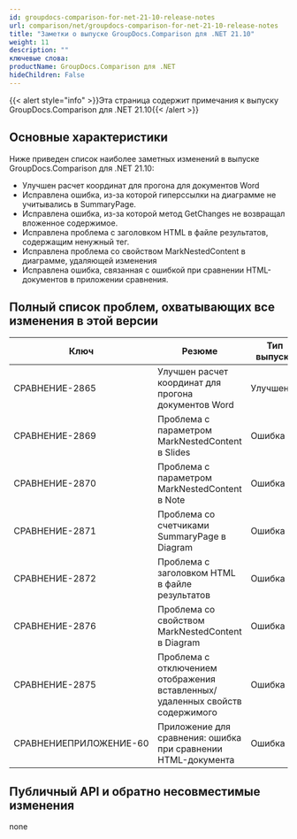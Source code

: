 ```yaml
---
id: groupdocs-comparison-for-net-21-10-release-notes
url: comparison/net/groupdocs-comparison-for-net-21-10-release-notes
title: "Заметки о выпуске GroupDocs.Comparison для .NET 21.10"
weight: 11
description: ""
ключевые слова:
productName: GroupDocs.Comparison для .NET
hideChildren: False
---
```

{{< alert style="info" >}}Эта страница содержит примечания к выпуску GroupDocs.Comparison для .NET 21.10{{< /alert >}}

## Основные характеристики

Ниже приведен список наиболее заметных изменений в выпуске GroupDocs.Comparison для .NET 21.10:

* Улучшен расчет координат для прогона для документов Word
* Исправлена ошибка, из-за которой гиперссылки на диаграмме не учитывались в SummaryPage.
* Исправлена ошибка, из-за которой метод GetChanges не возвращал вложенное содержимое.
* Исправлена проблема с заголовком HTML в файле результатов, содержащим ненужный <span>тег.</span>
* Исправлена проблема со свойством MarkNestedContent в диаграмме, удаляющей изменения
* Исправлена ошибка, связанная с ошибкой при сравнении HTML-документов в приложении сравнения.

## Полный список проблем, охватывающих все изменения в этой версии

| Ключ | Резюме | Тип выпуска |
| --- | --- | --- |
| СРАВНЕНИЕ-2865 | Улучшен расчет координат для прогона документов Word | Улучшение |
| СРАВНЕНИЕ-2869 | Проблема с параметром MarkNestedContent в Slides | Ошибка |
| СРАВНЕНИЕ-2870 | Проблема с параметром MarkNestedContent в Note | Ошибка |
| СРАВНЕНИЕ-2871 | Проблема со счетчиками SummaryPage в Diagram | Ошибка |
| СРАВНЕНИЕ-2872 | Проблема с заголовком HTML в файле результатов | Ошибка |
| СРАВНЕНИЕ-2876 | Проблема со свойством MarkNestedContent в Diagram | Ошибка |
| СРАВНЕНИЕ-2875 | Проблема с отключением отображения вставленных/удаленных свойств содержимого | Ошибка |
| СРАВНЕНИЕПРИЛОЖЕНИЕ-60 | Приложение для сравнения: ошибка при сравнении HTML-документа | Ошибка |


## Публичный API и обратно несовместимые изменения
none
